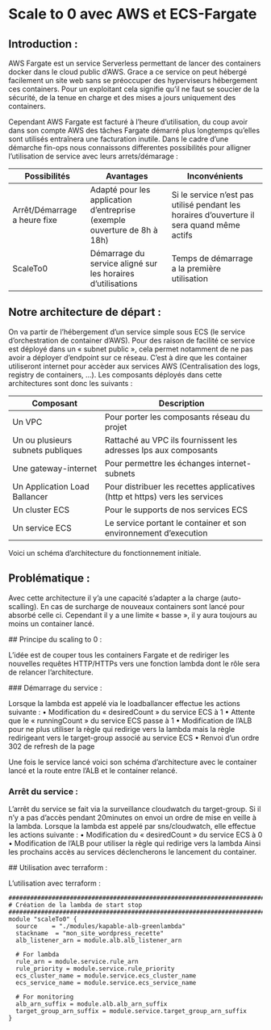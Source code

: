 # Scale to 0 avec AWS et ECS-Fargate

## Introduction :

AWS Fargate est un service Serverless permettant de lancer des containers docker dans le cloud public d’AWS.
Grace a ce service on peut hébergé facilement un site web sans se préoccuper des hyperviseurs hébergement ces containers. Pour un exploitant cela signifie qu’il ne faut se soucier de la sécurité, de la tenue en charge et des mises a jours uniquement des containers.

Cependant AWS Fargate est facturé à l’heure d’utilisation, du coup avoir dans son compte AWS des tâches Fargate démarré plus longtemps qu’elles sont utilisés entraînera une facturation inutile.
Dans le cadre d’une démarche fin-ops nous connaissons differentes possibilités pour alligner l’utilisation de service avec leurs arrets/démarage :

| Possibilités | Avantages | Inconvénients |
| ------------ | --------- | ------------- |
| Arrêt/Démarrage a heure fixe | Adapté pour les application d’entreprise (exemple ouverture de 8h à 18h) | Si le service n’est pas utilisé pendant les horaires d’ouverture il sera quand même actifs |
| ScaleTo0 | Démarrage du service aligné sur les horaires d’utilisations | Temps de démarrage a la première utilisation |


## Notre architecture de départ :

On va partir de l’hébergement d’un service simple sous ECS (le service d’orchestration de container d’AWS). Pour des raison de facilité ce service est déployé dans un « subnet public », cela permet notamment de ne pas avoir a déployer d’endpoint sur ce réseau. C’est à dire que les container utiliseront internet pour accèder aux services AWS (Centralisation des logs, registry de containers, …).
Les composants déployés dans cette architectures sont donc les suivants :

| Composant | Description | 
| --------- | ----------- |
| Un VPC | Pour porter les composants réseau du projet |
| Un ou plusieurs subnets publiques | Rattaché au VPC ils fournissent les adresses Ips aux composants |
| Une gateway-internet |Pour permettre les échanges internet-subnets |
| Un Application Load Ballancer | Pour distribuer les recettes applicatives (http et https) vers les services |
| Un cluster ECS | Pour le supports de nos services ECS |
| Un service ECS | Le service portant le container et son environnement d’execution |

Voici un schéma d’architecture du fonctionnement initiale.

## Problématique :

Avec cette architecture il y’a une capacité s’adapter a la charge (auto-scalling). En cas de surcharge de nouveaux containers sont lancé pour absorbé celle ci. Cependant il y a une limite « basse », il y aura toujours au moins un container lancé.

## Principe du scaling to 0 :

L’idée est de couper tous les containers Fargate et de rediriger les nouvelles requêtes HTTP/HTTPs vers une fonction lambda dont le rôle sera de relancer l’architecture.

### Démarrage du service :

Lorsque la lambda est appelé via le loadballancer effectue les actions suivante : 
    • Modification du « desiredCount » du service ECS à 1
    • Attente que le « runningCount » du service ECS passe à 1
    • Modification de l’ALB pour ne plus utiliser la règle qui redirige vers la lambda mais la règle redirigeant vers le target-group associé au service ECS
    • Renvoi d’un ordre 302 de refresh de la page

Une fois le service lancé voici son schéma d’architecture avec le container lancé et la route entre l’ALB et le container relancé.

### Arrêt du service :

L’arrêt du service se fait via la surveillance cloudwatch du target-group. Si il n’y a pas d’accès pendant 20minutes on envoi un ordre de mise en veille à la lambda.
Lorsque la lambda est appelé par sns/cloudwatch, elle effectue les actions suivante :
    • Modification du « desiredCount » du service ECS à 0
    • Modification de l’ALB pour utiliser la règle qui redirige vers la lambda
Ainsi les prochains accès au services déclencherons le lancement du container.

## Utilisation avec terraform :

L’utilisation avec terraform :

```
###########################################################################
# Création de la lambda de start stop
###########################################################################
module "scaleTo0" {
  source    = "./modules/kapable-alb-greenlambda"
  stackname  = "mon_site_wordpress_recette"
  alb_listener_arn = module.alb.alb_listener_arn

  # For lambda
  rule_arn = module.service.rule_arn
  rule_priority = module.service.rule_priority
  ecs_cluster_name = module.service.ecs_cluster_name
  ecs_service_name = module.service.ecs_service_name

  # For monitoring
  alb_arn_suffix = module.alb.alb_arn_suffix
  target_group_arn_suffix = module.service.target_group_arn_suffix
}
```
